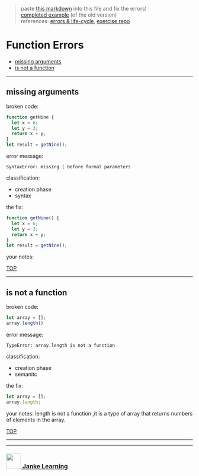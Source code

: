 > paste [this markdown](https://raw.githubusercontent.com/janke-learning/errors/master/functions.md) into this file and fix the errors!  
> [completed example](https://github.com/AlfiYusrina/hyf-javascript1/blob/master/week1/errors_solutions.MD) (of the old version)  
> references: [errors & life-cycle](https://github.com/janke-learning/errors-and-life-cycle), [exercise repo](https://github.com/janke-learning/errors)
# Function Errors

* [missing arguments](#missing-arguments)
* [is not a function](#is-not-a-function)

---

## missing arguments

broken code:
```js
function getNine {
  let x = 6;
  let y = 3;
  return x + y;
}
let result = getNine();
```
error message:
```
SyntaxError: missing ( before formal parameters
```
classification:
* creation phase
* syntax

the fix:
```js
function getNine() {
  let x = 6;
  let y = 3;
  return x + y;
}
let result = getNine();
```
your notes:

[TOP](#function-errors)

---

## is not a function

broken code:
```js
let array = [];
array.length()
```
error message: 
```
TypeError: array.length is not a function
```
classification:
* creation phase
* semanitc

the fix:
```js
let array = [];
array.length;
```
your notes: length is not a function ,it is a type of array that returns numbers of elements in the array. 



[TOP](#function-errors)


___
___
### <a href="http://janke-learning.org" target="_blank"><img src="https://user-images.githubusercontent.com/18554853/50098409-22575780-021c-11e9-99e1-962787adaded.png" width="40" height="40"></img> Janke Learning</a>
